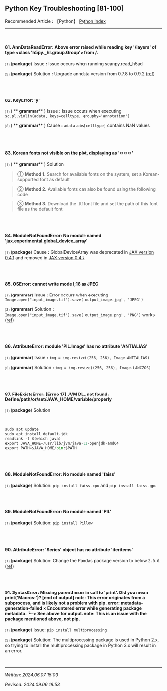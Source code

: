 ## **Python Key Troubleshooting [81-100]**

Recommended Article **:** 【Python】  [Python Index](https://jb243.github.io/pages/786)

___

<br>

#### **81\. AnnDataReadError: Above error raised while reading key '/layers' of type <class 'h5py._hl.group.Group'> from /.**

⑴ (**package**) Issue **:** Issue occurs when running scanpy.read_h5ad

⑵ (**package**) Solution **:** Upgrade anndata version from 0.7.8 to 0.9.2 ([ref](https://github.com/scverse/scanpy/issues/2297))

<br>

<br>

#### **82\. KeyError: 'y'**

⑴ ( ** **grammar**** ) Issue **:** Issue occurs when executing `sc.pl.violin(adata, keys=celltype, groupby='annotation')`

⑵ ( ** **grammar**** ) Cause **:** `adata.obs[celltype]` contains NaN values

<br>

<br>

#### **83\. Korean fonts not visible on the plot, displaying as 'ㅁㅁㅁ'**

⑴ ( ** **grammar**** ) Solution

> ① **Method 1.** Search for available fonts on the system, set a Korean-supported font as default

> ② **Method 2.** Available fonts can also be found using the following code

> ③ **Method 3.** Download the .ttf font file and set the path of this font file as the default font

<br>

<br>

#### **84\. ModuleNotFoundError: No module named 'jax.experimental.global_device_array'**

⑴ (**package**) Cause **:** GlobalDeviceArray was deprecated in [JAX version 0.4.1](https://jax.readthedocs.io/en/latest/changelog.html#jax-0-4-1-dec-13-2022) and removed in [JAX version 0.4.7](https://jax.readthedocs.io/en/latest/changelog.html#jax-0-4-7-march-27-2023)

<br>

<br>

#### **85\. OSError: cannot write mode I;16 as JPEG**

⑴ (**grammar**) Issue **:** Error occurs when executing `Image.open("input_image.tif").save('output_image.jpg', 'JPEG')`

⑵ (**grammar**) Solution **:** `Image.open("input_image.tif").save('output_image.png', 'PNG')` works ([ref](https://github.com/thygate/stable-diffusion-webui-depthmap-script/issues/15))

<br>

<br>

#### **86\. AttributeError: module 'PIL.Image' has no attribute 'ANTIALIAS'**

⑴ (**grammar**) Issue **:** `img = img.resize((256, 256), Image.ANTIALIAS)`

⑵ (**grammar**) Solution **:** `img = img.resize((256, 256), Image.LANCZOS)`

<br>

<br>

#### 87. FileExistsError: [Errno 17] JVM DLL not found: Define/path/or/set/JAVA_HOME/variable/properly

⑴ (**package**) Solution

<br>
 
```python
sudo apt update
sudo apt install default-jdk
readlink -f $(which java)
export JAVA_HOME=/usr/lib/jvm/java-11-openjdk-amd64 
export PATH=$JAVA_HOME/bin:$PATH
```

<br>

<br>

#### 88. ModuleNotFoundError: No module named 'faiss'

⑴  (**package**) Solution: `pip install faiss-cpu` and `pip install faiss-gpu`

<br>

<br>

#### 89. ModuleNotFoundError: No module named 'PIL'

⑴ (**package**) Solution: `pip install Pillow`

<br>

<br>

#### 90. AttributeError: 'Series' object has no attribute 'iteritems'

⑴ (**package**) Solution: Change the Pandas package version to below `2.0.0`. ([ref](https://stackoverflow.com/questions/77636192/attributeerror-series-object-has-no-attribute-iteritems-in-simple-custom))

<br>

<br>

#### 91. SyntaxError: Missing parentheses in call to 'print'. Did you mean print('Macros:')? [end of output] note: This error originates from a subprocess, and is likely not a problem with pip. error: metadata-generation-failed × Encountered error while generating package metadata. ╰─> See above for output. note: This is an issue with the package mentioned above, not pip.

⑴ (**package**) Issue: `pip install multiprocessing`

⑵ (**package**) Solution: The multiprocessing package is used in Python 2.x, so trying to install the multiprocessing package in Python 3.x will result in an error.

<br>

----

_Written: 2024.06.07 15:03_

_Revised: 2024.09.06 18:53_
